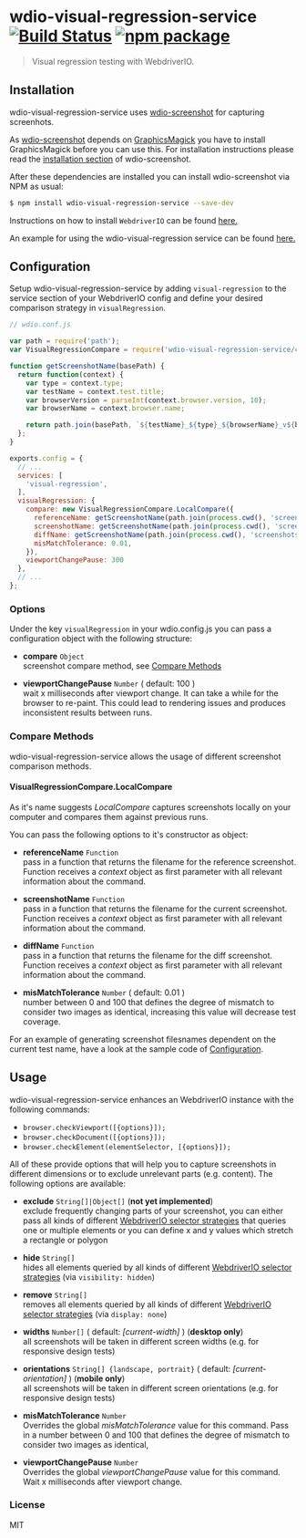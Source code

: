 # wdio-visual-regression-service [![Build Status][build-badge]][build] [![npm package][npm-badge]][npm]

> Visual regression testing with WebdriverIO.


## Installation

wdio-visual-regression-service uses [wdio-screenshot](https://github.com/zinserjan/wdio-screenshot) for capturing screenhots.

As [wdio-screenshot](https://github.com/zinserjan/wdio-screenshot) depends on [GraphicsMagick](http://www.graphicsmagick.org/) you have to install GraphicsMagick before you can use this. For installation instructions please read the [installation section](https://github.com/zinserjan/wdio-screenshot#installation) of wdio-screenshot.


After these dependencies are installed you can install wdio-screenshot via NPM as usual:

```sh
$ npm install wdio-visual-regression-service --save-dev
```

Instructions on how to install `WebdriverIO` can be found [here.](http://webdriver.io/guide/getstarted/install.html)

An example for using the wdio-visual-regression service can be found [here.](https://github.com/zinserjan/webdriverio-example)

## Configuration
Setup wdio-visual-regression-service by adding `visual-regression` to the service section of your WebdriverIO config and define your desired comparison strategy in `visualRegression`.

```js
// wdio.conf.js

var path = require('path');
var VisualRegressionCompare = require('wdio-visual-regression-service/compare');

function getScreenshotName(basePath) {
  return function(context) {
    var type = context.type;
    var testName = context.test.title;
    var browserVersion = parseInt(context.browser.version, 10);
    var browserName = context.browser.name;

    return path.join(basePath, `${testName}_${type}_${browserName}_v${browserVersion}.png`);
  };
}

exports.config = {
  // ...
  services: [
    'visual-regression',
  ],
  visualRegression: {
    compare: new VisualRegressionCompare.LocalCompare({
      referenceName: getScreenshotName(path.join(process.cwd(), 'screenshots/reference')),
      screenshotName: getScreenshotName(path.join(process.cwd(), 'screenshots/screen')),
      diffName: getScreenshotName(path.join(process.cwd(), 'screenshots/diff')),
      misMatchTolerance: 0.01,
    }),
    viewportChangePause: 300
  },
  // ...
};
```

### Options
Under the key `visualRegression` in your wdio.config.js you can pass a configuration object with the following structure:

* **compare** `Object` <br>
screenshot compare method, see [Compare Methods](#compare-methods)

* **viewportChangePause**  `Number`  ( default: 100 ) <br>
wait x milliseconds after viewport change. It can take a while for the browser to re-paint. This could lead to rendering issues and produces inconsistent results between runs.

### Compare Methods
wdio-visual-regression-service allows the usage of different screenshot comparison methods.

#### VisualRegressionCompare.LocalCompare
As it's name suggests *LocalCompare* captures screenshots locally on your computer and compares them against previous runs.

You can pass the following options to it's constructor as object:

* **referenceName** `Function` <br>
pass in a function that returns the filename for the reference screenshot. Function receives a *context* object as first parameter with all relevant information about the command.

* **screenshotName** `Function` <br>
pass in a function that returns the filename for the current screenshot. Function receives a *context* object as first parameter with all relevant information about the command.

* **diffName** `Function` <br>
pass in a function that returns the filename for the diff screenshot. Function receives a *context* object as first parameter with all relevant information about the command.

* **misMatchTolerance** `Number`  ( default: 0.01 ) <br>
number between 0 and 100 that defines the degree of mismatch to consider two images as identical, increasing this value will decrease test coverage.

For an example of generating screenshot filesnames dependent on the current test name, have a look at the sample code of [Configuration](#configuration).

## Usage
wdio-visual-regression-service enhances an WebdriverIO instance with the following commands:
* `browser.checkViewport([{options}]);`
* `browser.checkDocument([{options}]);`
* `browser.checkElement(elementSelector, [{options}]);`


All of these provide options that will help you to capture screenshots in different dimensions or to exclude unrelevant parts (e.g. content). The following options are
available:


* **exclude** `String[]|Object[]` (**not yet implemented**)<br>
  exclude frequently changing parts of your screenshot, you can either pass all kinds of different [WebdriverIO selector strategies](http://webdriver.io/guide/usage/selectors.html)
  that queries one or multiple elements or you can define x and y values which stretch a rectangle or polygon

* **hide** `String[]`<br>
  hides all elements queried by all kinds of different [WebdriverIO selector strategies](http://webdriver.io/guide/usage/selectors.html) (via `visibility: hidden`)

* **remove** `String[]`<br>
  removes all elements queried by all kinds of different [WebdriverIO selector strategies](http://webdriver.io/guide/usage/selectors.html) (via `display: none`)

* **widths** `Number[]`  ( default: *[current-width]* ) (**desktop only**)<br>
   all screenshots will be taken in different screen widths (e.g. for responsive design tests)

* **orientations** `String[] {landscape, portrait}`  ( default: *[current-orientation]* ) (**mobile only**)<br>
    all screenshots will be taken in different screen orientations (e.g. for responsive design tests)

* **misMatchTolerance** `Number` <br>
    Overrides the global *misMatchTolerance* value for this command. Pass in a number between 0 and 100 that defines the degree of mismatch to consider two images as identical,

* **viewportChangePause**  `Number` <br>
    Overrides the global *viewportChangePause* value for this command. Wait x milliseconds after viewport change.

### License

MIT


[build-badge]: https://travis-ci.org/zinserjan/wdio-visual-regression-service.svg?branch=master
[build]: https://travis-ci.org/zinserjan/wdio-visual-regression-service
[npm-badge]: https://img.shields.io/npm/v/wdio-visual-regression-service.svg?style=flat-square
[npm]: https://www.npmjs.org/package/wdio-visual-regression-service
